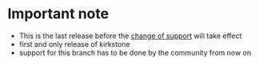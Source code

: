# Important note

- This is the last release before the [change of support](https://github.com/priv-kweihmann/meta-sca/issues/8749) will take effect
- first and only release of kirkstone
- support for this branch has to be done by the community from now on
